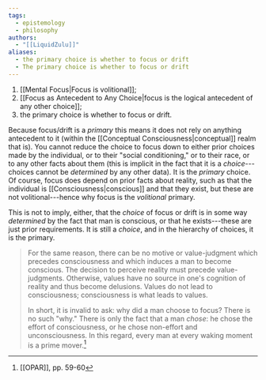 ```yaml
---
tags:
  - epistemology
  - philosophy
authors:
  - "[[LiquidZulu]]"
aliases:
  - the primary choice is whether to focus or drift
  - The primary choice is whether to focus or drift
---
```

1. [[Mental Focus|Focus is volitional]];
2. [[Focus as Antecedent to Any Choice|focus is the logical antecedent of any other choice]];
3. the primary choice is whether to focus or drift.

Because focus/drift is a *primary* this means it does not rely on anything antecedent to it (within the [[Conceptual Consciousness|conceptual]] realm that is). You cannot reduce the choice to focus down to either prior choices made by the individual, or to their "social conditioning," or to their race, or to any other facts about them (this is implicit in the fact that it is a *choice*---choices cannot be *determined* by any other data). It is the *primary* choice. Of course, focus does depend on prior facts about reality, such as that the individual is [[Consciousness|conscious]] and that they exist, but these are not volitional---hence why focus is the *volitional* primary.

This is not to imply, either, that the *choice* of focus or drift is in some way *determined* by the fact that man is conscious, or that he exists---these are just prior requirements. It is still a *choice*, and in the hierarchy of choices, it is the primary.

>For the same reason, there can be no motive or value-judgment which precedes consciousness and which induces a man to become conscious. The decision to perceive reality must precede value-judgments. Otherwise, values have no source in one's cognition of reality and thus become delusions. Values do not lead to consciousness; consciousness is what leads to values.
>
>In short, it is invalid to ask: why did a man choose to focus? There is no such "why." There is only the fact that a man *chose*: he chose the effort of consciousness, or he chose non-effort and unconsciousness. In this regard, every man at every waking moment is a prime mover.[^1]

[^1]: [[OPAR]], pp. 59-60